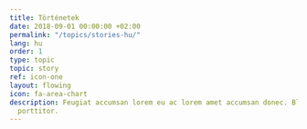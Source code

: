 ```yaml
---
title: Történetek
date: 2018-09-01 00:00:00 +02:00
permalink: "/topics/stories-hu/"
lang: hu
order: 1
type: topic
topic: story
ref: icon-one
layout: flowing
icon: fa-area-chart
description: Feugiat accumsan lorem eu ac lorem amet accumsan donec. Blandit orci
  porttitor.
---
```


